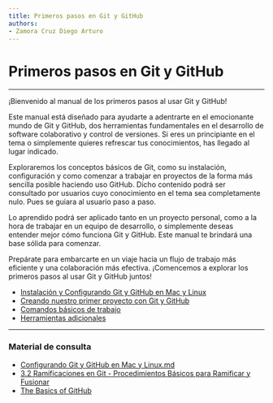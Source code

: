 ```yaml
---
title: Primeros pasos en Git y GitHub
authors:
- Zamora Cruz Diego Arturo
---
```


# Primeros pasos en Git y GitHub

--------------------------------------------------------------------------------

¡Bienvenido al manual de los primeros pasos al usar Git y GitHub!

Este manual está diseñado para ayudarte a adentrarte en el emocionante mundo de Git y GitHub, dos herramientas fundamentales en el desarrollo de software colaborativo y control de versiones. Si eres un principiante en el tema o simplemente quieres refrescar tus conocimientos, has llegado al lugar indicado.

Exploraremos los conceptos básicos de Git, como su instalación, configuración y como comenzar a trabajar en proyectos de la forma más sencilla posible haciendo uso GitHub. Dicho contenido podrá ser consultado por usuarios cuyo conocimiento en el tema sea completamente nulo. Pues se guiara al usuario paso a paso.

Lo aprendido podrá ser aplicado tanto en un proyecto personal, como a la hora de trabajar en un equipo de desarrollo, o simplemente deseas entender mejor cómo funciona Git y GitHub. Este manual te brindará una base sólida para comenzar.

Prepárate para embarcarte en un viaje hacia un flujo de trabajo más eficiente y una colaboración más efectiva. ¡Comencemos a explorar los primeros pasos al usar Git y GitHub juntos!

- [Instalación y Configurando Git y GitHub en Mac y Linux](/files/Install-Config.md)
- [Creando nuestro primer proyecto con Git y GitHub](/files/First_Proyect.md)
- [Comandos básicos de trabajo](/files/Basic_Commands.md)
- [Herramientas adicionales](/files/Additional_Tools.md)

--------------------------------------------------------------------------------

### Material de consulta

- [Configurando Git y GitHub en Mac y Linux.md](https://gist.github.com/almapase/5ded8e3503f7ef7f01648cfaa7215eb3)
- [3.2 Ramificaciones en Git - Procedimientos Básicos para Ramificar y Fusionar](https://git-scm.com/book/es/v2/Ramificaciones-en-Git-Procedimientos-B%C3%A1sicos-para-Ramificar-y-Fusionar)
- [The Basics of GitHub](https://github.com/education/github-starter-course)
